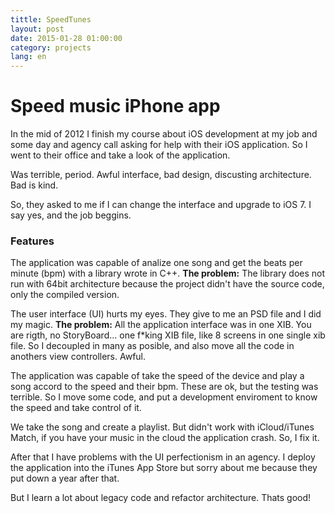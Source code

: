 ```yaml
---
tittle: SpeedTunes
layout: post
date: 2015-01-28 01:00:00
category: projects
lang: en
---
```


# Speed music iPhone app

In the mid of 2012 I finish my course about iOS development at my job and some day and agency call asking for help with their iOS application. So I went to their office and take a look of the application.

Was terrible, period.
Awful interface, bad design, discusting architecture. Bad is kind.

So, they asked to me if I can change the interface and upgrade to iOS 7. I say yes, and the job beggins.

### Features

The application was capable of analize one song and get the beats per minute (bpm) with a library wrote in C++. **The problem:** The library does not run with 64bit architecture because the project didn't have the source code, only the compiled version.

The user interface (UI) hurts my eyes. They give to me an PSD file and I did my magic. **The problem:** All the application interface was in one XIB. You are rigth, no StoryBoard... one f*king XIB file, like 8 screens in one single xib file. So I decoupled in many as posible, and also move all the code in anothers view controllers. Awful.

The application was capable of take the speed of the device and play a song accord to the speed and their bpm. These are ok, but the testing was terrible. So I move some code, and put a development enviroment to know the speed and take control of it.

We take the song and create a playlist. But didn't work with iCloud/iTunes Match, if you have your music in the cloud the application crash. So, I fix it.

After that I have problems with the UI perfectionism in an agency. I deploy the application into the iTunes App Store but sorry about me because they put down a year after that.

But I learn a lot about legacy code and refactor architecture. Thats good!

